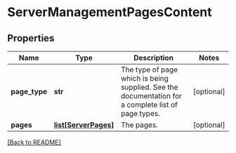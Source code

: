 # ServerManagementPagesContent


## Properties

Name | Type | Description | Notes
------------ | ------------- | ------------- | -------------
**page_type** | **str** | The type of page which is being supplied.  See the documentation for a complete list of page types.  | [optional] 
**pages** | [**list[ServerPages]**](ServerPages.md) | The pages.  | [optional] 

[[Back to README]](../README.md)



